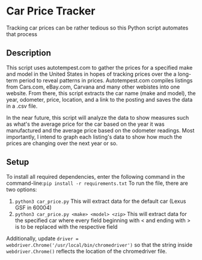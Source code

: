 # Car Price Tracker
Tracking car prices can be rather tedious so this Python script automates that process

## Description
This script uses autotempest.com to gather the prices for a specified make and model in the United States in hopes of tracking prices over the a long-term period to reveal patterns in prices. Autotempest.com compiles listings from Cars.com, eBay.com, Carvana and many other webistes into one website. From there, this script extracts the car name (make and model), the year, odometer, price, location, and a link to the posting and saves the data in a .csv file.

In the near future, this script will analyze the data to show measures such as what's the average price for the car based on the year it was manufactured and the average price based on the odometer readings. Most importantly, I intend to graph each listing's data to show how much the prices are changing over the next year or so. 

## Setup
To install all required dependencies, enter the following command in the command-line:```pip install -r requirements.txt```
To run the file, there are two options:
1. ```python3 car_price.py```
  This will extract data for the default car (Lexus GSF in 60004)
1. ```python3 car_price.py <make> <model> <zip>```
  This will extract data for the specified car where every field beginning with < and ending with > is to be replaced with the respective field
  
Additionally, update ```driver = webdriver.Chrome('/usr/local/bin/chromedriver')``` so that the string inside ```webdriver.Chrome()``` reflects the location of the chromedriver file.
